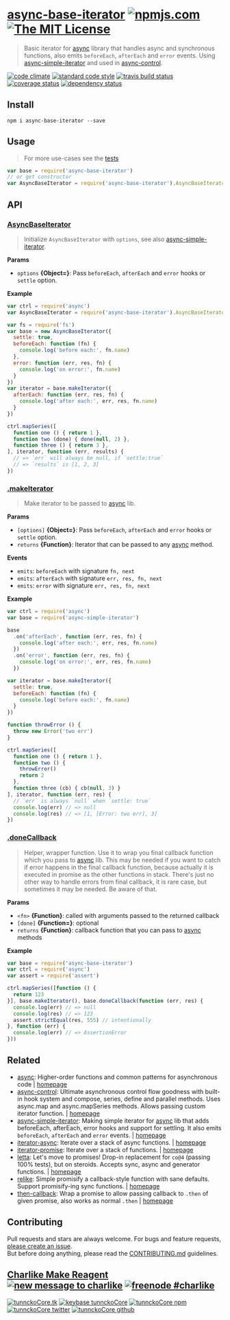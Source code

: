 # [async-base-iterator][author-www-url] [![npmjs.com][npmjs-img]][npmjs-url] [![The MIT License][license-img]][license-url] 

> Basic iterator for [async][] library that handles async and synchronous functions, also emits `beforeEach`, `afterEach` and `error` events. Using [async-simple-iterator][] and used in [async-control][].

[![code climate][codeclimate-img]][codeclimate-url] [![standard code style][standard-img]][standard-url] [![travis build status][travis-img]][travis-url] [![coverage status][coveralls-img]][coveralls-url] [![dependency status][david-img]][david-url]

## Install
```
npm i async-base-iterator --save
```

## Usage
> For more use-cases see the [tests](./test.js)

```js
var base = require('async-base-iterator')
// or get constructor
var AsyncBaseIterator = require('async-base-iterator').AsyncBaseIterator
```

## API

### [AsyncBaseIterator](index.js#L52)
> Initialize `AsyncBaseIterator` with `options`, see also [async-simple-iterator][].

**Params**

* `options` **{Object=}**: Pass `beforeEach`, `afterEach` and `error` hooks or `settle` option.    

**Example**

```js
var ctrl = require('async')
var AsyncBaseIterator = require('async-base-iterator').AsyncBaseIterator

var fs = require('fs')
var base = new AsyncBaseIterator({
  settle: true,
  beforeEach: function (fn) {
    console.log('before each:', fn.name)
  },
  error: function (err, res, fn) {
    console.log('on error:', fn.name)
  }
})
var iterator = base.makeIterator({
  afterEach: function (err, res, fn) {
    console.log('after each:', err, res, fn.name)
  }
})

ctrl.mapSeries([
  function one () { return 1 },
  function two (done) { done(null, 2) },
  function three () { return 3 },
], iterator, function (err, results) {
  // => `err` will always be null, if `settle:true`
  // => `results` is [1, 2, 3]
})
```

### [.makeIterator](index.js#L114)
> Make iterator to be passed to [async][] lib.

**Params**

* `[options]` **{Object=}**: Pass `beforeEach`, `afterEach` and `error` hooks or `settle` option.    
* `returns` **{Function}**: Iterator that can be passed to any [async][] method.  

**Events**
* `emits`: `beforeEach` with signature `fn, next`  
* `emits`: `afterEach` with signature `err, res, fn, next`  
* `emits`: `error` with signature `err, res, fn, next`  

**Example**

```js
var ctrl = require('async')
var base = require('async-simple-iterator')

base
  .on('afterEach', function (err, res, fn) {
    console.log('after each:', err, res, fn.name)
  })
  .on('error', function (err, res, fn) {
    console.log('on error:', err, res, fn.name)
  })

var iterator = base.makeIterator({
  settle: true,
  beforeEach: function (fn) {
    console.log('before each:', fn.name)
  }
})

function throwError () {
  throw new Error('two err')
}

ctrl.mapSeries([
  function one () { return 1 },
  function two () {
    throwError()
    return 2
  },
  function three (cb) { cb(null, 3) }
], iterator, function (err, res) {
  // `err` is always `null` when `settle: true`
  console.log(err) // => null
  console.log(res) // => [1, [Error: two err], 3]
})
```

### [.doneCallback](index.js#L170)
> Helper, wrapper function. Use it to wrap you final callback function which you pass to [async][] lib. This may be needed if you want to catch if error happens in the final callback function, because actually it is executed in promise as the other functions in stack. There's just no other way to handle errors from final callback, it is rare case, but sometimes it may be needed. Be aware of that.

**Params**

* `<fn>` **{Function}**: called with arguments passed to the returned callback    
* `[done]` **{Function=}**: optional    
* `returns` **{Function}**: callback function that you can pass to [async][] methods  

**Example**

```js
var base = require('async-base-iterator')
var ctrl = require('async')
var assert = require('assert')

ctrl.mapSeries([function () {
  return 123
}], base.makeIterator(), base.doneCallback(function (err, res) {
  console.log(err) // => null
  console.log(res) // => 123
  assert.strictEqual(res, 555) // intentionally
}, function (err) {
  console.log(err) // => AssertionError
}))
```

## Related
* [async](https://www.npmjs.com/package/async): Higher-order functions and common patterns for asynchronous code | [homepage](https://github.com/caolan/async)
* [async-control](https://www.npmjs.com/package/async-control): Ultimate asynchronous control flow goodness with built-in hook system and compose, series, define and parallel methods. Uses async.map and async.mapSeries methods. Allows passing custom iterator function. | [homepage](https://github.com/hybridables/async-control)
* [async-simple-iterator](https://www.npmjs.com/package/async-simple-iterator): Making simple iterator for [async][] lib that adds beforeEach, afterEach, error hooks and support for settling. It also emits `beforeEach`, `afterEach` and `error` events. | [homepage](https://github.com/tunnckocore/async-simple-iterator)
* [iterator-async](https://www.npmjs.com/package/iterator-async): Iterate over a stack of async functions. | [homepage](https://github.com/doowb/iterator-async)
* [iterator-promise](https://www.npmjs.com/package/iterator-promise): Iterate over a stack of functions. | [homepage](https://github.com/doowb/iterator-promise)
* [letta](https://www.npmjs.com/package/letta): Let's move to promises! Drop-in replacement for `co@4` (passing 100% tests), but on steroids. Accepts sync, async and generator functions. | [homepage](https://github.com/hybridables/letta)
* [relike](https://www.npmjs.com/package/relike): Simple promisify a callback-style function with sane defaults. Support promisify-ing sync functions. | [homepage](https://github.com/hybridables/relike)
* [then-callback](https://www.npmjs.com/package/then-callback): Wrap a promise to allow passing callback to `.then` of given promise, also works as normal `.then` | [homepage](https://github.com/hybridables/then-callback)

## Contributing
Pull requests and stars are always welcome. For bugs and feature requests, [please create an issue](https://github.com/tunnckoCore/async-base-iterator/issues/new).  
But before doing anything, please read the [CONTRIBUTING.md](./CONTRIBUTING.md) guidelines.

## [Charlike Make Reagent](http://j.mp/1stW47C) [![new message to charlike][new-message-img]][new-message-url] [![freenode #charlike][freenode-img]][freenode-url]

[![tunnckoCore.tk][author-www-img]][author-www-url] [![keybase tunnckoCore][keybase-img]][keybase-url] [![tunnckoCore npm][author-npm-img]][author-npm-url] [![tunnckoCore twitter][author-twitter-img]][author-twitter-url] [![tunnckoCore github][author-github-img]][author-github-url]

[async]: https://github.com/caolan/async
[async-control]: https://github.com/hybridables/async-control
[async-simple-iterator]: https://github.com/tunnckocore/async-simple-iterator

[npmjs-url]: https://www.npmjs.com/package/async-base-iterator
[npmjs-img]: https://img.shields.io/npm/v/async-base-iterator.svg?label=async-base-iterator

[license-url]: https://github.com/tunnckoCore/async-base-iterator/blob/master/LICENSE
[license-img]: https://img.shields.io/badge/license-MIT-blue.svg

[codeclimate-url]: https://codeclimate.com/github/tunnckoCore/async-base-iterator
[codeclimate-img]: https://img.shields.io/codeclimate/github/tunnckoCore/async-base-iterator.svg

[travis-url]: https://travis-ci.org/tunnckoCore/async-base-iterator
[travis-img]: https://img.shields.io/travis/tunnckoCore/async-base-iterator/master.svg

[coveralls-url]: https://coveralls.io/r/tunnckoCore/async-base-iterator
[coveralls-img]: https://img.shields.io/coveralls/tunnckoCore/async-base-iterator.svg

[david-url]: https://david-dm.org/tunnckoCore/async-base-iterator
[david-img]: https://img.shields.io/david/tunnckoCore/async-base-iterator.svg

[standard-url]: https://github.com/feross/standard
[standard-img]: https://img.shields.io/badge/code%20style-standard-brightgreen.svg

[author-www-url]: http://www.tunnckocore.tk
[author-www-img]: https://img.shields.io/badge/www-tunnckocore.tk-fe7d37.svg

[keybase-url]: https://keybase.io/tunnckocore
[keybase-img]: https://img.shields.io/badge/keybase-tunnckocore-8a7967.svg

[author-npm-url]: https://www.npmjs.com/~tunnckocore
[author-npm-img]: https://img.shields.io/badge/npm-~tunnckocore-cb3837.svg

[author-twitter-url]: https://twitter.com/tunnckoCore
[author-twitter-img]: https://img.shields.io/badge/twitter-@tunnckoCore-55acee.svg

[author-github-url]: https://github.com/tunnckoCore
[author-github-img]: https://img.shields.io/badge/github-@tunnckoCore-4183c4.svg

[freenode-url]: http://webchat.freenode.net/?channels=charlike
[freenode-img]: https://img.shields.io/badge/freenode-%23charlike-5654a4.svg

[new-message-url]: https://github.com/tunnckoCore/ama
[new-message-img]: https://img.shields.io/badge/ask%20me-anything-green.svg

